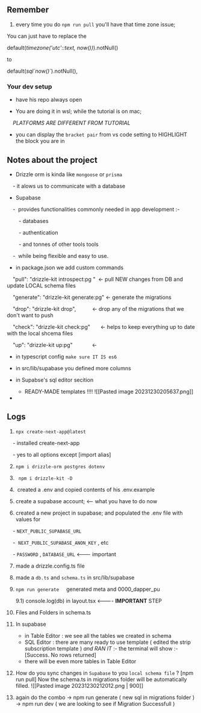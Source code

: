 ## Remember

1. every time you do `npm run pull` you'll have that time zone issue; 

You can just have to replace the 

default(*timezone('utc'::text, now())*).notNull() 

to

default(*sql\`now()\`*).notNull(),


### Your dev setup

- have his repo always open
  

- You are doing it in wsl; while the tutorial is on mac;

    *PLATFORMS ARE DIFFERENT FROM TUTORIAL*

  

- you can display the `bracket pair` from vs code setting to HIGHLIGHT the block you are in

  
  

## Notes about the project

- Drizzle orm is kinda like `mongoose` or `prisma`

    - it alows us to communicate with a database  

- Supabase

    -  provides functionalities commonly needed in app development :-

        - databases

        - authentication

        - and tonnes of other tools tools

    -  while being flexible and easy to use.

  

- in package.json we add custom commands

    "pull": "drizzle-kit introspect:pg "  <- pull NEW changes from DB and update LOCAL schema files

    "generate": "drizzle-kit generate:pg" <- generate the migrations

    "drop": "drizzle-kit drop",           <- drop any of the migrations that we don't want to push

    "check": "drizzle-kit check:pg"       <- helps to keep everything up to date with the local shcema files

    "up": "drizzle-kit up:pg"             <-

  
- in typescript config `make sure IT IS es6`


- in src/lib/supabase you defined more columns

- in Supabse's sql editor secition
	- READY-MADE templates !!!! ![[Pasted image 20231230205637.png]]
  

- 

## Logs

  

1. `npx create-next-app@latest`

    - installed create-next-app

    - yes to all options except [import alias]

  

2. `npm i drizzle-orm postgres dotenv`

3. ` npm i drizzle-kit -D`

4.  created a .env and copied contents of his .env.example

  

5. create a supabase account; <-- what you have to do now

6. created a new project in supabase; and populated the .env file with values for

    - `NEXT_PUBLIC_SUPABASE_URL`

    -  `NEXT_PUBLIC_SUPABASE_ANON_KEY` , etc

    - `PASSWORD` , `DATABASE_URL` <--- important

  

7. made a drizzle.config.ts file

8. made a `db.ts` and `schema.ts` in src/lib/supabase

9. `npm run generate`
    generated meta and 0000_dapper_pu

	9.1) console.log(db) in layout.tsx <---- **IMPORTANT** STEP

10. Files and Folders in schema.ts

11. In supabase 
	- in Table Editor : we see all the tables we created in schema
	- SQL Editor      : there are many ready to use template ( edited the strip subscription template ) 
	  *and RAN IT* :-  the terminal will show :- [Success. No rows returned]
	- there will be even more tables in Table Editor  


12. How do you sync changes in `Supabase` to you `local schema file` ?
	[npm run pull]
	Now the schema.ts in migrations folder will be automatically filled.
	![[Pasted image 20231230212012.png | 900]]

13.  again do the combo
	 -> npm run generate    ( new sql in migrations folder )
	 -> npm run dev         ( we are looking to see if Migration Successfull )
	 